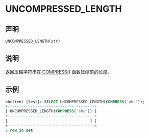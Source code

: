 # UNCOMPRESSED_LENGTH

## 声明

```sql
UNCOMPRESSED_LENGTH(str)
```

## 说明

返回压缩字符串在 [COMPRESS()](4.compress-of-mysql-mode.md) 函数压缩前的长度。

## 示例

```sql
obclient [test]> SELECT UNCOMPRESSED_LENGTH(COMPRESS('abc'));
+--------------------------------------+
| UNCOMPRESSED_LENGTH(COMPRESS('abc')) |
+--------------------------------------+
|                                    3 |
+--------------------------------------+
1 row in set
```
